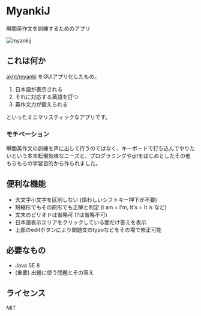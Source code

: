 MyankiJ
====
瞬間英作文を訓練するためのアプリ  

![myankij](https://cloud.githubusercontent.com/assets/6790930/13312240/4e156938-dbd8-11e5-9c7b-65ff6ea15d87.gif)

## これは何か
[akht/myanki](https://github.com/akht/myanki) をGUIアプリ化したもの。

1. 日本語が表示される
2. それに対応する英語を打つ
3. 英作文力が鍛えられる

といったミニマリスティックなアプリです。

### モチベーション
瞬間英作文の訓練を声に出して行うのではなく、キーボードで打ち込んでやりたいという本末転倒気味なニーズと、プログラミングやgitをはじめとしたその他もろもろの学習目的から作られました。

## 便利な機能
- 大文字小文字を区別しない (煩わしいシフトキー押下が不要)
- 短縮形でもその原形でも正解と判定 (I am = I'm, It's = It is など)
- 文末のピリオドは省略可 (?は省略不可)
- 日本語表示エリアをクリックしている間だけ答えを表示
- 上部のeditボタンにより問題文のtypoなどをその場で修正可能

## 必要なもの
- Java SE 8
- (重要) 出題に使う問題とその答え

## ライセンス
MIT

